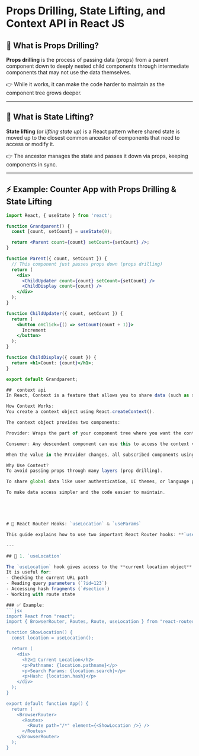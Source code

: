 # Props Drilling, State Lifting, and Context API in React JS

## 📌 What is Props Drilling?

**Props drilling** is the process of passing data (props) from a parent component down to deeply nested child components through intermediate components that may not use the data themselves.  

👉 While it works, it can make the code harder to maintain as the component tree grows deeper.

---

## 📌 What is State Lifting?

**State lifting** (or *lifting state up*) is a React pattern where shared state is moved up to the closest common ancestor of components that need to access or modify it.  

👉 The ancestor manages the state and passes it down via props, keeping components in sync.

---

## ⚡ Example: Counter App with Props Drilling & State Lifting

```jsx
import React, { useState } from 'react';

function Grandparent() {
  const [count, setCount] = useState(0);

  return <Parent count={count} setCount={setCount} />;
}

function Parent({ count, setCount }) {
  // This component just passes props down (props drilling)
  return (
    <div>
      <ChildUpdater count={count} setCount={setCount} />
      <ChildDisplay count={count} />
    </div>
  );
}

function ChildUpdater({ count, setCount }) {
  return (
    <button onClick={() => setCount(count + 1)}>
      Increment
    </button>
  );
}

function ChildDisplay({ count }) {
  return <h1>Count: {count}</h1>;
}

export default Grandparent;

##  context api
In React, Context is a feature that allows you to share data (such as state, functions, or any values) across the component tree without having to pass props manually through every level. It solves the problem of "prop drilling," where props are passed down through many intermediary components that do not necessarily need the data themselves.

How Context Works:
You create a context object using React.createContext().

The context object provides two components:

Provider: Wraps the part of your component tree where you want the context values to be available. It accepts a value prop which holds the data to share.

Consumer: Any descendant component can use this to access the context value. In modern React, the useContext hook is more commonly used instead of Consumer.

When the value in the Provider changes, all subscribed components using the context automatically re-render with the updated data.

Why Use Context?
To avoid passing props through many layers (prop drilling).

To share global data like user authentication, UI themes, or language preferences.

To make data access simpler and the code easier to maintain.





# 📖 React Router Hooks: `useLocation` & `useParams`

This guide explains how to use two important React Router hooks: **`useLocation`** and **`useParams`**.

---

## 🔹 1. `useLocation`

The `useLocation` hook gives access to the **current location object** of your app.  
It is useful for:
- Checking the current URL path
- Reading query parameters (`?id=123`)
- Accessing hash fragments (`#section`)
- Working with route state

### ✅ Example:
```jsx
import React from "react";
import { BrowserRouter, Routes, Route, useLocation } from "react-router-dom";

function ShowLocation() {
  const location = useLocation();

  return (
    <div>
      <h2>📍 Current Location</h2>
      <p>Pathname: {location.pathname}</p>
      <p>Search Params: {location.search}</p>
      <p>Hash: {location.hash}</p>
    </div>
  );
}

export default function App() {
  return (
    <BrowserRouter>
      <Routes>
        <Route path="/*" element={<ShowLocation />} />
      </Routes>
    </BrowserRouter>
  );
}
